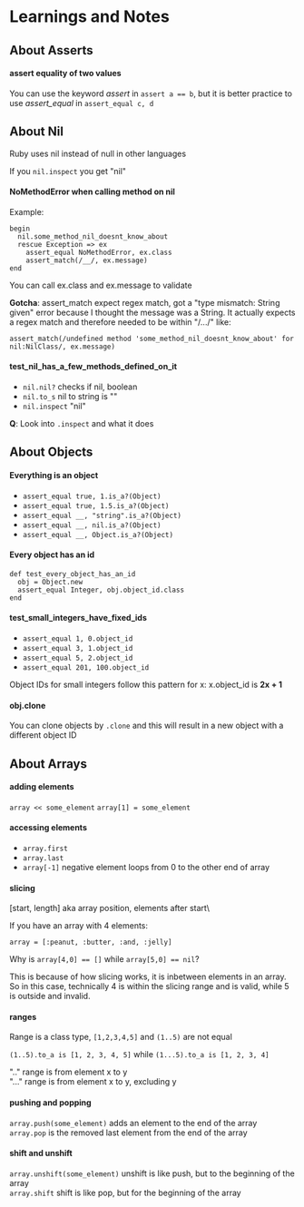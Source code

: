 # Learnings and Notes

## About Asserts

#### assert equality of two values

You can use the keyword *assert* in `assert a == b`, but it is better practice to use *assert_equal* in `assert_equal c, d`


## About Nil

Ruby uses nil instead of null in other languages

If you `nil.inspect` you get "nil"

#### NoMethodError when calling method on nil

 Example:

```
begin
  nil.some_method_nil_doesnt_know_about
  rescue Exception => ex
    assert_equal NoMethodError, ex.class
    assert_match(/__/, ex.message)
end
```

You can call ex.class and ex.message to validate

**Gotcha**: assert_match expect regex match, got a "type mismatch: String given" error because I thought the message was a String. It actually expects a regex match and therefore needed to be within "/.../" like:

  `assert_match(/undefined method 'some_method_nil_doesnt_know_about' for nil:NilClass/, ex.message)`

#### test_nil_has_a_few_methods_defined_on_it

- `nil.nil?`      checks if nil, boolean
- `nil.to_s`      nil to string is ""
- `nil.inspect`   "nil"

**Q**: Look into `.inspect` and what it does


## About Objects

#### Everything is an object

- `assert_equal true, 1.is_a?(Object)`
- `assert_equal true, 1.5.is_a?(Object)`
- `assert_equal __, "string".is_a?(Object)`
- `assert_equal __, nil.is_a?(Object)`
- `assert_equal __, Object.is_a?(Object)`

#### Every object has an id

```
def test_every_object_has_an_id
  obj = Object.new
  assert_equal Integer, obj.object_id.class
end
```

#### test_small_integers_have_fixed_ids

- `assert_equal 1, 0.object_id`   
- `assert_equal 3, 1.object_id`
- `assert_equal 5, 2.object_id`
- `assert_equal 201, 100.object_id`

Object IDs for small integers follow this pattern for x: x.object_id is **2x + 1**

#### obj.clone

You can clone objects by `.clone` and this will result in a new object with a different object ID


## About Arrays

#### adding elements

`array << some_element`
`array[1] = some_element`

#### accessing elements

- `array.first`
- `array.last`
- `array[-1]` negative element loops from 0 to the other end of array

#### slicing

[start, length] aka array position, elements after start\

If you have an array with 4 elements:

`array = [:peanut, :butter, :and, :jelly]`

Why is `array[4,0] == []` while `array[5,0] == nil`?

This is because of how slicing works, it is inbetween elements in an array. So in this case, technically 4 is within the slicing range and is valid, while 5 is outside and invalid.

#### ranges

Range is a class type, `[1,2,3,4,5]` and `(1..5)` are not equal

`(1..5).to_a is [1, 2, 3, 4, 5]` while `(1...5).to_a is [1, 2, 3, 4]`

".." range is from element x to y\
"..." range is from element x to y, excluding y

#### pushing and popping

`array.push(some_element)` adds an element to the end of the array\
`array.pop` is the removed last element from the end of the array

#### shift and unshift

`array.unshift(some_element)` unshift is like push, but to the beginning of the array\
`array.shift` shift is like pop, but for the beginning of the array
